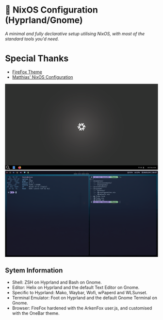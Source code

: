 # 󰜗  NixOS Configuration (Hyprland/Gnome)

*A minimal and fully declarative setup utilising NixOS, with most of the standard tools you'd need.* 

# Special Thanks
- [FireFox Theme](https://codeberg.org/Freeplay/Firefox-Onebar/)
- [Matthias' NixOS Configuration](https://github.com/MatthiasBenaets/nixos-config/)

![Gnome](https://github.com/Vonixxx/VonixOS/blob/main/screenshots/gnome.png)
![Hyprland](https://github.com/Vonixxx/VonixOS/blob/main/screenshots/hyprland.png)

## Sytem Information
- Shell: ZSH on Hyprland and Bash on Gnome.
- Editor: Helix on Hyprland and the default Text Editor on Gnome.
- Specific to Hyprland: Mako, Waybar, Wofi, wPaperd and WLSunset.
- Terminal Emulator: Foot on Hyprland and the default Gnome Terminal on Gnome. 
- Browser: FireFox hardened with the ArkenFox user.js, and customised with the OneBar theme. 

